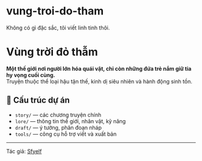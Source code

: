 # vung-troi-do-tham
Không có gì đặc sắc, tôi viết linh tinh thôi. 

# Vùng trời đỏ thẫm

**Một thế giới nơi người lớn hóa quái vật, chỉ còn những đứa trẻ nắm giữ tia hy vọng cuối cùng.**  
Truyện thuộc thể loại hậu tận thế, kinh dị siêu nhiên và hành động sinh tồn.

## 📖 Cấu trúc dự án

- `story/` — các chương truyện chính
- `lore/` — thông tin thế giới, nhân vật, kỹ năng
- `draft/` — ý tưởng, phân đoạn nháp
- `tools/` — công cụ hỗ trợ viết và xuất bản

---

Tác giả: [Sfyelf](https://github.com/Sfyelf)
